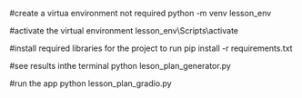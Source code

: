 #create a virtua environment not required
python -m venv lesson_env

#activate the virtual environment
lesson_env\Scripts\activate


#install required libraries for the project to run
pip install -r requirements.txt

#see results inthe terminal
python leson_plan_generator.py


#run the app
python lesson_plan_gradio.py
